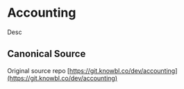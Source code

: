 # Accounting

Desc

## Canonical Source

Original source repo [https://git.knowbl.co/dev/accounting](https://git.knowbl.co/dev/accounting)
